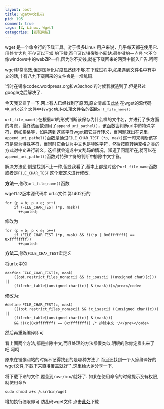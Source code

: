 ```yaml
--- 
layout: post
title: wget中文乱码
pid: 195
comment: true
tags: [C, Linux, Wget]
categories: [互联网络]
---
```

wget 是一个命令行的下载工具。对于很多Linux 用户来说，几乎每天都在使用它.用处大大的,不仅可以平常 的下载,而且可以镜像整个网站.最关键的一点是,它不会像windows中的webZIP一样,因为你不交钱,就在下载回来的网页中嵌入广告.呵呵

wget非常高效,但是国际化程度显然还不够.在下载过程中,如果遇到文件名中有中文的话,十有八九下载回来的文件会是一堆乱码.

当时在镜像codex.wordpress.org和w3school的时候我就遇到了.但是经过google之后解决了.

今天我又查了一下,网上有人已经找到了原因,原文情点击[此处](http://cocobear.info/blog/2008/04/19/wget-chinese-encode/)
在wget的源代码中,url.c这个文件中有wget如何处理文件名的函数`url_file_name()` 

`url_file_name()`在根据url的形式判断该保存为什么样的文件名，并进行了多方面的考虑，最终该函数调用了`append_uri_pathel()`，该函数会判断url中的特殊字符，例如空格等，如果遇到这些字符wget把它进行转义，而问题就出在这里，`append_uri_pathel()`函数是通过`FILE_CHAR_TEST (*p, mask)`这一句来判断该字符是否为特殊字符，而同时它会认为中文也是特殊字符，然后按照转换空格之类的方式对中文进行转义，这样就会造成中文乱码的情况，知道了问题所在,就可以在`append_uri_pathel()`函数对特殊字符的判断中排除中文字符。

解决方法呢,倒是找到不止一种,但是我看了,基本上都是对这个`url_file_name`函数或者是`FILE_CHAR_TEST` 这个宏定义进行修改.

**方法一**,修改`url_file_name()`函数

wget1.12版本源代码中 url.c文件 第1402行的 

    for (p = b; p < e; p++)
        if (FILE_CHAR_TEST (*p, mask))
          ++quoted;
修改为

    for (p = b; p < e; p++)
        if (FILE_CHAR_TEST (*p, mask) && !((*p | 0x0fffffff) == 0xffffffff))
          ++quoted;
**方法二**,修改`FILE_CHAR_TEST`宏定义

将url.c中的

    #define FILE_CHAR_TEST(c, mask) 
        ((opt.restrict_files_nonascii && !c_isascii ((unsigned char)(c))) || 
        (filechr_table[(unsigned char)(c)] & (mask)))</pre></code>
修改为:

    #define FILE_CHAR_TEST(c, mask) 
        (((opt.restrict_files_nonascii && !c_isascii ((unsigned char)(c))) || 
        (filechr_table[(unsigned char)(c)] & (mask))) 
        && !((c|0x0fffffff) == 0xffffffff)) /* 排除中文 */</pre></code>
然后再重新编译即可

看上面两个方法,都是排除中文,而且处理的方法都很类似.明眼的你肯定看出来了吧.呵呵

原来在镜像网站的时候不记得找到的是哪种方法了.而且还找到一个人家编译好的wget文件,下载下来直接覆盖就好了.这里给大家分享一下.

将下载下来的文件,覆盖到`/usr/bin/`就好了.
如果在使用命令的时候提示没有权限,就使用命令

    sudo chmod a+x /usr/bin/wget 
增加执行权限即可
防乱码wget文件 点击[此处](http://u.115.com/file/clobyk52)下载
